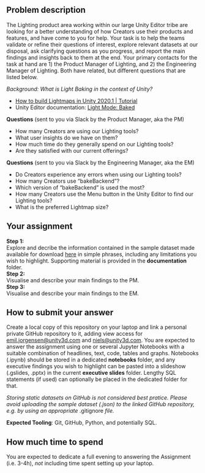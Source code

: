 ## Problem description

The Lighting product area working within our large Unity Editor tribe are looking for a better understanding of how Creators use their products and features, and have come to you for help. Your task is to help the teams validate or refine their questions of interest, explore relevant datasets at our disposal, ask clarifying questions as you progress, and report the main findings and insights back to them at the end. Your primary contacts for the task at hand are 1) the Product Manager of Lighting, and 2) the Engineering Manager of Lighting. Both have related, but different questions that are listed below.

_Background:_
_What is Light Baking in the context of Unity?_

- [How to build Lightmaps in Unity 2020.1 | Tutorial](https://www.youtube.com/watch?v=KJ4fl-KBDR8)
- Unity Editor documentation: [Light Mode: Baked](https://docs.unity3d.com/Manual/LightMode-Baked.html)

**Questions** (sent to you via Slack by the Product Manager, aka the PM)

- How many Creators are using our Lighting tools?
- What user insights do we have on them?
- How much time do they generally spend on our Lighting tools?
- Are they satisfied with our current offerings?

**Questions** (sent to you via Slack by the Engineering Manager, aka the EM)

- Do Creators experience any errors when using our Lighting tools?
- How many Creators use “bakeBackend”?
- Which version of “bakeBackend” is used the most?
- How many Creators use the Menu button in the Unity Editor to find our Lighting tools?
- What is the preferred Lightmap size?

## Your assignment

**Step 1:**\
Explore and decribe the information contained in the sample dataset made available for download [here](https://drive.google.com/file/d/114f1iOqYWvgFgMx-QJZEsUEkq5HF84EA/view?usp=sharingin) in simple phrases, including any limitations you wish to highlight. Supporting material is provided in the **documentation** folder.\
**Step 2:**\
Visualise and describe your main findings to the PM.\
**Step 3:**\
Visualise and describe your main findings to the EM.

## How to submit your answer

Create a local copy of this repository on your laptop and link a personal private GitHub repository to it, adding view access for emil.jorgensen@unity3d.com and niels@unity3d.com. You are expected to answer the assignment using one or several Jupyter Notebooks with a suitable combination of headlines, text, code, tables and graphs. Notebooks (.ipynb) should be stored in a dedicated **notebooks** folder, and any executive findings you wish to highlight can be pasted into a slideshow (.gslides, .pptx) in the current **executive slides** folder. Lengthy SQL statements (if used) can optionally be placed in the dedicated folder for that.

*Storing static datasets on GitHub is not considered best pratice. Please avoid uploading the sample dataset (.json) to the linked GitHub repository, e.g. by using an appropriate* .gitignore *file.*

**Expected Tooling**: Git, GitHub, Python, and potentially SQL.

## How much time to spend

You are expected to dedicate a full evening to answering the Assignment (i.e. 3-4h), *not* including time spent setting up your laptop.
